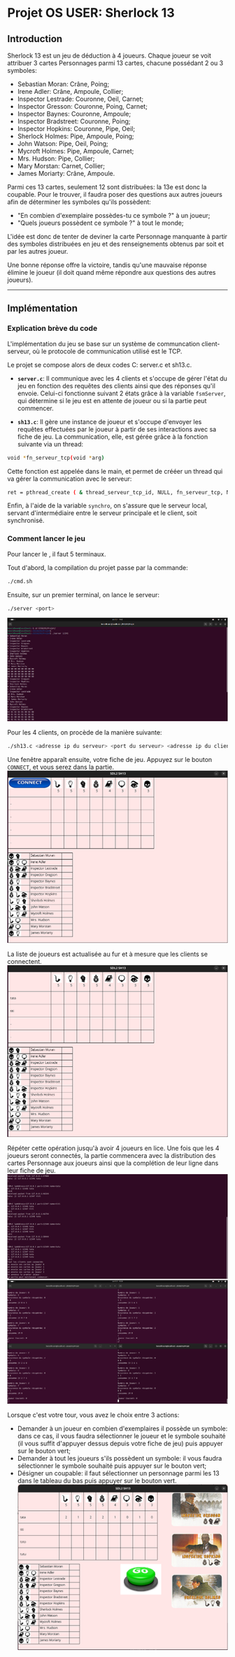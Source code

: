 # Projet OS USER: Sherlock 13

## Introduction
Sherlock 13 est un jeu de déduction à 4 joueurs. 
Chaque joueur se voit attribuer 3 cartes Personnages parmi 13 cartes, chacune possédant 2 ou 3 symboles: 
- Sebastian Moran: Crâne, Poing; 
- Irene Adler: Crâne, Ampoule, Collier; 
- Inspector Lestrade: Couronne, Oeil, Carnet; 
- Inspector Gresson: Couronne, Poing, Carnet; 
- Inspector Baynes: Couronne, Ampoule; 
- Inspector Bradstreet: Couronne, Poing; 
- Inspector Hopkins: Couronne, Pipe, Oeil; 
- Sherlock Holmes: Pipe, Ampoule, Poing; 
- John Watson: Pipe, Oeil, Poing; 
- Mycroft Holmes: Pipe, Ampoule, Carnet; 
- Mrs. Hudson: Pipe, Collier; 
- Mary Morstan: Carnet, Collier; 
- James Moriarty: Crâne, Ampoule. 

Parmi ces 13 cartes, seulement 12 sont distribuées: la 13e est donc la coupable. 
Pour le trouver, il faudra poser des questions aux autres joueurs afin de déterminer les symboles qu'ils possèdent: 
- "En combien d'exemplaire possèdes-tu ce symbole ?" à un joueur; 
- "Quels joueurs possèdent ce symbole ?" à tout le monde;  

L'idée est donc de tenter de deviner la carte Personnage manquante à partir des symboles distribuées en jeu et des renseignements obtenus par soit et par les autres joueur.  

Une bonne réponse offre la victoire, tandis qu'une mauvaise réponse élimine le joueur (il doit quand même répondre aux questions des autres joueurs). 


--- 


## Implémentation 


### Explication brève du code 

L'implémentation du jeu se base sur un système de communcation client-serveur, où le protocole de communication utilisé est le TCP. 

Le projet se compose alors de deux codes C: server.c et sh13.c. 
- **`server.c`**: 
Il communique avec les 4 clients et s'occupe de gérer l'état du jeu en fonction des requêtes des clients ainsi que des réponses qu'il envoie. 
Celui-ci fonctionne suivant 2 états grâce à la variable `fsmServer`, qui détermine si le jeu est en attente de joueur ou si la partie peut commencer. 

- **`sh13.c`**: 
Il gère une instance de joueur et s'occupe d'envoyer les requêtes effectuées par le joueur à partir de ses interactions avec sa fiche de jeu. 
La communication, elle, est gérée grâce à la fonction suivante via un thread: 
```bash
void *fn_serveur_tcp(void *arg)
``` 
Cette fonction est appelée dans le main, et permet de crééer un thread qui va gérer la communication avec le serveur: 
```bash
ret = pthread_create ( & thread_serveur_tcp_id, NULL, fn_serveur_tcp, NULL);
```
Enfin, à l'aide de la variable `synchro`, on s'assure que le serveur local, servant d'intermédiaire entre le serveur principale et le client, soit synchronisé. 


### Comment lancer le jeu

Pour lancer le , il faut 5 terminaux. 

Tout d'abord, la compilation du projet passe par la commande: 
```bash
./cmd.sh
```

Ensuite, sur un premier terminal, on lance le serveur: 
```bash
./server <port>
```
![Terminal du serveur 1](server1.png) 

Pour les 4 clients, on procède de la manière suivante: 
```bash
./sh13.c <adresse ip du serveur> <port du serveur> <adresse ip du client> <port du client> <nom du client>
```
Une fenêtre apparaît ensuite, votre fiche de jeu. Appuyez sur le bouton `CONNECT`, et vous serez dans la partie. 
![Fenêtre de connection](connect1.png) 

La liste de joueurs est actualisée au fur et à mesure que les clients se connectent. 
![Connexion des clients](connect2.png) 

Répéter cette opération jusqu'à avoir 4 joueurs en lice. 
Une fois que les 4 joueurs seront connectés, la partie commencera avec la distribution des cartes Personnage aux joueurs ainsi que la complétion de leur ligne dans leur fiche de jeu. 
![Terminal du serveur 2](server2.png) 
![Terminaux des clients](debut_partie1.png) 


Lorsque c'est votre tour, vous avez le choix entre 3 actions: 

- Demander à un joueur en combien d'exemplaires il possède un symbole: dans ce cas, il vous faudra sélectionner le joueur et le symbole souhaité (il vous suffit d'appuyer dessus depuis votre fiche de jeu) puis appuyer sur le bouton vert; 
- Demander à tout les joueurs s'ils possèdent un symbole: il vous faudra sélectionner le symbole souhaité puis appuyer sur le bouton vert; 
- Désigner un coupable: il faut sélectionner un personnage parmi les 13 dans le tableau du bas puis appuyer sur le bouton vert. 
![Liste de commandes](debut_partie2.png) 